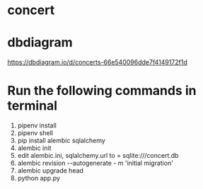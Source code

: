# concert
# dbdiagram
https://dbdiagram.io/d/concerts-66e540096dde7f4149172f1d

# Run the following commands in terminal
1. pipenv install
2. pipenv shell
3. pip install alembic sqlalchemy
4. alembic init
5. edit alembic.ini, sqlalchemy.url to = sqlite:///concert.db
6. alembic revision --autogenerate - m 'initial migration'
7. alembic upgrade head
8. python app.py